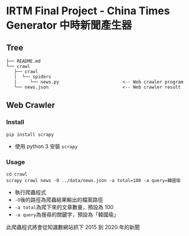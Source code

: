 # IRTM Final Project - China Times Generator 中時新聞產生器

## Tree

```
├── README.md
└── crawl
   ├── crawl
   |  └── spiders
   |     └── news.py                        <-- Web crawler program
   └── news.json                            <-- Web crawler result
```

## Web Crawler

### Install

```shell
pip install scrapy
```

- 使用 python 3 安裝 `scrapy`

### Usage

```shell
cd crawl
scrapy crawl news -O ../data/news.json -a total=100 -a query=韓國瑜
```

- 執行爬蟲程式
- `-O`後的路徑為爬蟲結果輸出的檔案路徑
- `-a total`為爬下來的文章數量，預設為 100
- `-a query`為搜尋的關鍵字，預設為「韓國瑜」

此爬蟲程式將會從知識數網站抓下 2015 到 2020 年的新聞
